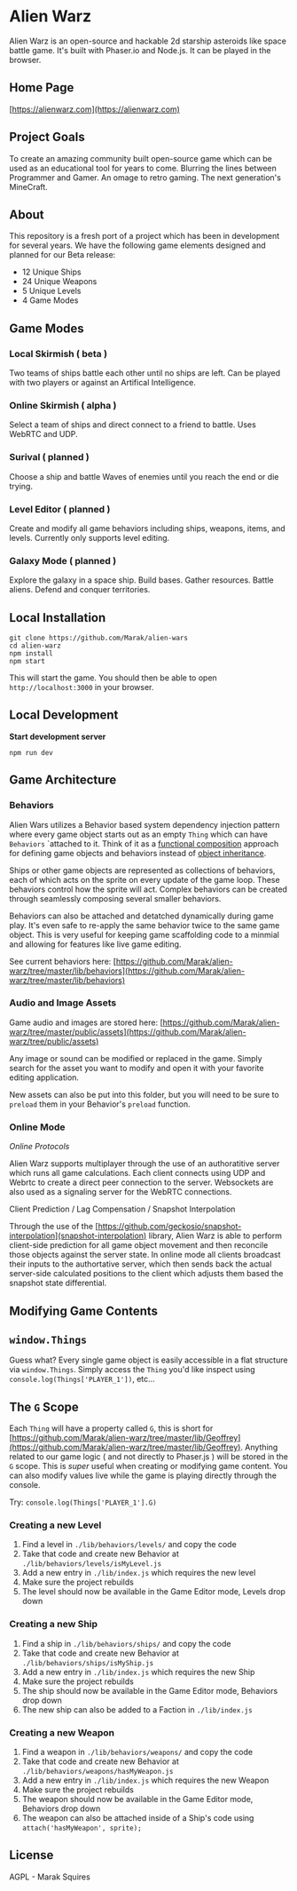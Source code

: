 # Alien Warz

Alien Warz is an open-source and hackable 2d starship asteroids like space battle game. It's built with Phaser.io and Node.js. It can be played in the browser.

## Home Page

[https://alienwarz.com](https://alienwarz.com)

## Project Goals

To create an amazing community built open-source game which can be used as an educational tool for years to come. Blurring the lines between Programmer and Gamer. An omage to retro gaming. The next generation's MineCraft. 

## About

This repository is a fresh port of a project which has been in development for several years. We have the following game elements designed and planned for our Beta release:

 - 12 Unique Ships
 - 24 Unique Weapons
 - 5 Unique Levels
 - 4 Game Modes

## Game Modes

### Local Skirmish ( beta )

Two teams of ships battle each other until no ships are left. Can be played with two players or against an Artifical Intelligence.

### Online Skirmish ( alpha )

Select a team of ships and direct connect to a friend to battle. Uses WebRTC and UDP.

### Surival ( planned )

Choose a ship and battle Waves of enemies until you reach the end or die trying.

### Level Editor ( planned )

Create and modify all game behaviors including ships, weapons, items, and levels. Currently only supports level editing.

### Galaxy Mode ( planned )

Explore the galaxy in a space ship. Build bases. Gather resources. Battle aliens. Defend and conquer territories.

## Local Installation

    git clone https://github.com/Marak/alien-wars
    cd alien-warz
    npm install
    npm start

This will start the game. You should then be able to open `http://localhost:3000` in your browser.

## Local Development

**Start development server**

    npm run dev
    
## Game Architecture

### Behaviors

Alien Wars utilizes a Behavior based system dependency injection pattern where every game object starts out as an empty `Thing` which can have `Behaviors` `attached to it. Think of it as a [functional composition](https://en.wikipedia.org/wiki/Function_composition_(computer_science)) approach for defining game objects and behaviors instead of [object inheritance](https://en.wikipedia.org/wiki/Inheritance_(object-oriented_programming)).

Ships or other game objects are represented as collections of behaviors, each of which acts on the sprite on every update of the game loop. These behaviors control how the sprite will act. Complex behaviors can be created through seamlessly composing several smaller behaviors.

Behaviors can also be attached and detatched dynamically during game play. It's even safe to re-apply the same behavior twice to the same game object. This is very useful for keeping game scaffolding code to a minmial and allowing for features like live game editing.

See current behaviors here: [https://github.com/Marak/alien-warz/tree/master/lib/behaviors](https://github.com/Marak/alien-warz/tree/master/lib/behaviors)


### Audio and Image Assets

Game audio and images are stored here: [https://github.com/Marak/alien-warz/tree/master/public/assets](https://github.com/Marak/alien-warz/tree/public/assets)

Any image or sound can be modified or replaced in the game. Simply search for the asset you want to modify and open it with your favorite editing application.

New assets can also be put into this folder, but you will need to be sure to `preload` them in your Behavior's `preload` function.

### Online Mode

*Online Protocols*

Alien Warz supports multiplayer through the use of an authoratitive server which runs all game calculations. Each client connects using UDP and Webrtc to create a direct peer connection to the server. Websockets are also used as a signaling server for the WebRTC connections.

Client Prediction / Lag Compensation / Snapshot Interpolation

Through the use of the [https://github.com/geckosio/snapshot-interpolation](snapshot-interpolation) library, Alien Warz is able to perform client-side prediction for all game object movement and then reconcile those objects against the server state. In online mode all clients broadcast their inputs to the authortative server, which then sends back the actual server-side calculated positions to the client which adjusts them based the snapshot state differential.

## Modifying Game Contents

## `window.Things`

Guess what? Every single game object is easily accessible in a flat structure via `window.Things`. Simply access the `Thing` you'd like inspect using `console.log(Things['PLAYER_1'])`, etc...

## The `G` Scope

Each `Thing` will have a property called `G`, this is short for [https://github.com/Marak/alien-warz/tree/master/lib/Geoffrey](https://github.com/Marak/alien-warz/tree/master/lib/Geoffrey). Anything related to our game logic ( and not directly to Phaser.js ) will be stored in the `G` scope. This is *super* useful when creating or modifying game content. You can also modify values live while the game is playing directly through the console.

Try: `console.log(Things['PLAYER_1'].G)`

### Creating a new Level

1. Find a level in `./lib/behaviors/levels/` and copy the code
2. Take that code and create new Behavior at `./lib/behaviors/levels/isMyLevel.js`
3. Add a new entry in `./lib/index.js` which requires the new level
4. Make sure the project rebuilds
5. The level should now be available in the Game Editor mode, Levels drop down


### Creating a new Ship

1. Find a ship in `./lib/behaviors/ships/` and copy the code
2. Take that code and create new Behavior at `./lib/behaviors/ships/isMyShip.js`
3. Add a new entry in `./lib/index.js` which requires the new Ship
4. Make sure the project rebuilds
5. The ship should now be available in the Game Editor mode, Behaviors drop down
6. The new ship can also be added to a Faction in `./lib/index.js`

### Creating a new Weapon

1. Find a weapon in `./lib/behaviors/weapons/` and copy the code
2. Take that code and create new Behavior at `./lib/behaviors/weapons/hasMyWeapon.js`
3. Add a new entry in `./lib/index.js` which requires the new Weapon
4. Make sure the project rebuilds
5. The weapon should now be available in the Game Editor mode, Behaviors drop down
6. The weapon can also be attached inside of a Ship's code using `attach('hasMyWeapon', sprite);`

## License

AGPL - Marak Squires
